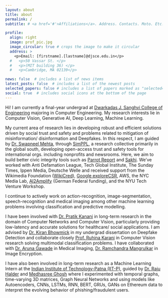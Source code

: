 ```yaml
---
layout: about
title: about
permalink: /
subtitle: # <a href='#'>Affiliations</a>. Address. Contacts. Moto. Etc.

profile:
  align: right
  image: prof_pic.jpg
  image_circular: true # crops the image to make it circular
  address: >
    <p>Email: [firstname].[lastname]@djsce.edu.in</p>
  #   <p>50 Vassar St. </p>
  #   <p>(MIT building 36) </p>
  #   <p>Cambridge, MA 02139</p>

news: false  # includes a list of news items
latest_posts: false  # includes a list of the newest posts
selected_papers: false # includes a list of papers marked as "selected={true}"
social: true  # includes social icons at the bottom of the page
---
```


Hi! I am currently a final-year undergrad at [Dwarkadas J. Sanghvi College of Engineering](https://www.djsce.ac.in/) majoring in Computer Engineering.
My research interests lie in Computer Vision, Generative AI, Deep Learning, Machine Learning. 

My current area of research lies in developing robust and efficient solutions driven by social trust and safety and problems related to mitigation of misinformation/ disinformation and Deepfakes. In this respect, I am guided by [Dr. Swapneel Mehta](https://swapneelm.github.io/), through [SimPPL](https://simppl.org/team), a research collective primarily in the global south, developing open-access trust and safety tools for international orgs. including nonprofits and newsrooms. Here, we aim to build better civic integrity tools such as [Parrot Report](https://parrot.report/about) and [Sakhi](https://sakhi.simppl.org/). We’ve worked with Anti Defamation League, Tech Global Institute, The Sunday Times, Ippen Media, Deutsche Welle and received support from the Wikimedia Foundation ([WikiCred](https://meta.m.wikimedia.org/wiki/WikiCred/2022_CFP/Audit_the_Impact_of_Credibility_in_Online_Information_Ecosystems)), [Google exploreCSR](https://research.google/outreach/explore-csr/recipients/), AWS, the NYC Media Lab, [AI2Amplify](https://www.goethe.de/prj/aia/en/index.html) (German Federal funding), and the NYU Tech Venture Workshop.

I continue to actively work on action-recognition, image-segmentation, speech-recognition and medical imaging among other machine learning problems involving classification and predictive modelling. 

I have been involved with [Dr. Pratik Kanani](https://www.researchgate.net/profile/Pratik-Kanani) in long-term research in the domain of Computer Networks and Computer Vision, particularly providing low-latency and accurate solutions for healthcare/ social applications.
I am advised by [Dr. Kiran Bhowmick](https://www.researchgate.net/profile/Kiran-Bhowmick) in my undergrad dissertation on Deepfake Detection and collaborate closely [Prof. Ruhina Karani](https://www.researchgate.net/profile/Ruhina-Karani) in Computer Vision research solving multimodal classification problems.
I have collaborated with [Dr. Aruna Gawade](https://scholar.google.com/citations?user=IMFy_ugAAAAJ&hl=en) in Medical Imaging, [Dr. Ramchandra Mangrulkar](https://www.researchgate.net/profile/Ramchandra-Mangrulkar) in Image Encryption.

I have also been involved in long-term research as a Machine Learning Intern at the [Indian Institute of Technology-Patna (IIT-P)](https://www.iitp.ac.in/), guided by [Dr. Raju Halder](https://www.researchgate.net/profile/Raju-Halder) and [Medhasree Ghosh](https://scholar.google.ch/citations?user=DsGb9mgAAAAJ&hl=en) where I experimented with temporal graphs, time-varying 3D matrices, Graph Neural Networks and using models like
Autoencoders, CNNs, LSTMs, RNN, BERT, GRUs, GANs on Ethereum data to interpret the evolving behavior of
phishing/fraudulent users.


<!--
Write your biography here. Tell the world about yourself. Link to your favorite [subreddit](http://reddit.com). You can put a picture in, too. The code is already in, just name your picture `prof_pic.jpg` and put it in the `img/` folder.test

Put your address / P.O. box / other info right below your picture. You can also disable any of these elements by editing `profile` property of the YAML header of your `_pages/about.md`. Edit `_bibliography/papers.bib` and Jekyll will render your [publications page](/al-folio/publications/) automatically.

Link to your social media connections, too. This theme is set up to use [Font Awesome icons](http://fortawesome.github.io/Font-Awesome/) and [Academicons](https://jpswalsh.github.io/academicons/), like the ones below. Add your Facebook, Twitter, LinkedIn, Google Scholar, or just disable all of them.
-->